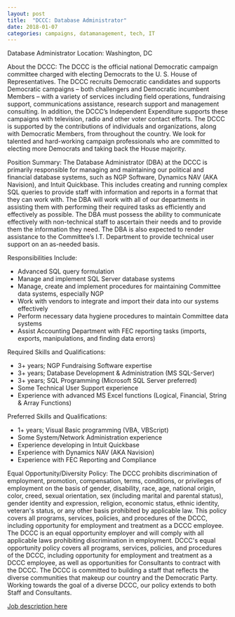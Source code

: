 ```yaml
---
layout: post
title:  "DCCC: Database Administrator"
date: 2018-01-07
categories: campaigns, datamanagement, tech, IT
---
```


Database Administrator
Location: Washington, DC

About the DCCC: The DCCC is the official national Democratic campaign committee charged with electing Democrats to the U. S. House of Representatives. The DCCC recruits Democratic candidates and supports Democratic campaigns – both challengers and Democratic incumbent Members – with a variety of services including field operations, fundraising support, communications assistance, research support and management consulting. In addition, the DCCC’s Independent Expenditure supports these campaigns with television, radio and other voter contact efforts. The DCCC is supported by the contributions of individuals and organizations, along with Democratic Members, from throughout the country. We look for talented and hard-working campaign professionals who are committed to electing more Democrats and taking back the House majority.

Position Summary: The Database Administrator (DBA) at the DCCC is primarily responsible for managing and maintaining our political and financial database systems, such as NGP Software, Dynamics NAV (AKA Navision), and Intuit Quickbase. This includes creating and running complex SQL queries to provide staff with information and reports in a format that they can work with. The DBA will work with all of our departments in assisting them with performing their required tasks as efficiently and effectively as possible. The DBA must possess the ability to communicate effectively with non-technical staff to ascertain their needs and to provide them the information they need. The DBA is also expected to render assistance to the Committee’s I.T. Department to provide technical user support on an as-needed basis.              

Responsibilities Include:
* Advanced SQL query formulation
* Manage and implement SQL Server database systems
* Manage, create and implement procedures for maintaining Committee data systems, especially NGP
* Work with vendors to integrate and import their data into our systems effectively
* Perform necessary data hygiene procedures to maintain Committee data systems
* Assist Accounting Department with FEC reporting tasks (imports, exports, manipulations, and finding data errors)

Required Skills and Qualifications:
* 3+ years; NGP Fundraising Software expertise
* 3+ years; Database Development & Administration (MS SQL-Server)
* 3+ years; SQL Programming (Microsoft SQL Server preferred)
* Some Technical User Support experience
* Experience with advanced MS Excel functions (Logical, Financial, String & Array Functions)

Preferred Skills and Qualifications:
* 1+ years; Visual Basic programming (VBA, VBScript)
* Some System/Network Administration experience
* Experience developing in Intuit Quickbase
* Experience with Dynamics NAV (AKA Navision)
* Experience with FEC Reporting and Compliance

Equal Opportunity/Diversity Policy: The DCCC prohibits discrimination of employment, promotion, compensation, terms, conditions, or privileges of employment on the basis of gender, disability, race, age, national origin, color, creed, sexual orientation, sex (including marital and parental status), gender identity and expression, religion, economic status, ethnic identity, veteran's status, or any other basis prohibited by applicable law. This policy covers all programs, services, policies, and procedures of the DCCC, including opportunity for employment and treatment as a DCCC employee. The DCCC is an equal opportunity employer and will comply with all applicable laws prohibiting discrimination in employment.
DCCC's equal opportunity policy covers all programs, services, policies, and procedures of the DCCC, including opportunity for employment and treatment as a DCCC employee, as well as opportunities for Consultants to contract with the DCCC.
The DCCC is committed to building a staff that reflects the diverse communities that makeup our country and the Democratic Party. Working towards the goal of a diverse DCCC, our policy extends to both Staff and Consultants.

[Job description here](https://dccc.org/jobs/)
